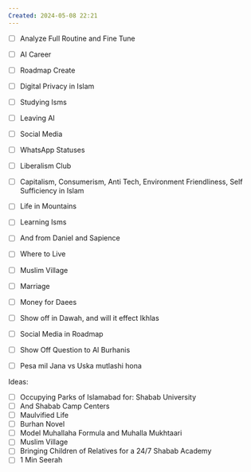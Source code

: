 ```yaml
---
Created: 2024-05-08 22:21
---
```

- [ ] Analyze Full Routine and Fine Tune  
- [ ] AI Career  
- [ ] Roadmap Create  
- [ ] Digital Privacy in Islam
- [ ] Studying Isms
- [ ] Leaving AI
- [ ] Social Media 
- [ ] WhatsApp Statuses
- [ ] Liberalism Club
- [ ] Capitalism, Consumerism, Anti Tech, Environment Friendliness, Self Sufficiency in Islam
- [ ] Life in Mountains
- [ ] Learning Isms
- [ ] And from Daniel and Sapience
- [ ] Where to Live
- [ ] Muslim Village
- [ ] Marriage 

- [ ] Money for Daees  
- [ ] Show off in Dawah, and will it effect Ikhlas  
- [ ] Social Media in Roadmap  
- [ ] Show Off Question to Al Burhanis  
- [ ] Pesa mil Jana vs Uska mutlashi hona  

Ideas:
- [ ] Occupying Parks of Islamabad for: Shabab University 
- [ ] And Shabab Camp Centers
- [ ] Maulvified Life
- [ ] Burhan Novel
- [ ] Model Muhallaha Formula and Muhalla Mukhtaari
- [ ] Muslim Village
- [ ] Bringing Children of Relatives for a 24/7 Shabab Academy
- [ ] 1 Min Seerah
